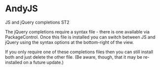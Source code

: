 AndyJS
======

JS and jQuery completions ST2

The jQuery completions require a syntax file - there is one available via PackageControl. 
Once this file is installed you can switch between JS and jQuery using the syntax options 
at the bottom-right of the view.

If you only require one of these completions files then you can still install both and 
just delete the other file. (Be aware, though, that it may be re-installed on a future update.)